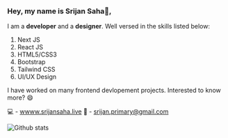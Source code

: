 ### Hey, my name is Srijan Saha👋, 

<!--
**srijansahaa/srijansahaa** is a ✨ _special_ ✨ repository because its `README.md` (this file) appears on your GitHub profile.

Here are some ideas to get you started:

- 🔭 I’m currently working on ...
- 🌱 I’m currently learning ...
- 👯 I’m looking to collaborate on ...
- 🤔 I’m looking for help with ...
- 💬 Ask me about ...
- 📫 How to reach me: ...
- 😄 Pronouns: ...
- ⚡ Fun fact: ...
-->

I am a __developer__ and a __designer__. Well versed in the skills listed below:
1. Next JS
2. React JS
3. HTML5/CSS3
4. Bootstrap
5. Tailwind CSS
6. UI/UX Design

I have worked on many frontend devlopement projects. Interested to know more? 😄

💻 - [wwww.srijansaha.live](https://www.srijansaha.live/)
📨 - [srijan.primary@gmail.com](mailto:srijan.primary@gmail.com)

![Github stats](https://github-readme-stats.vercel.app/api?username=srijansahaa)
